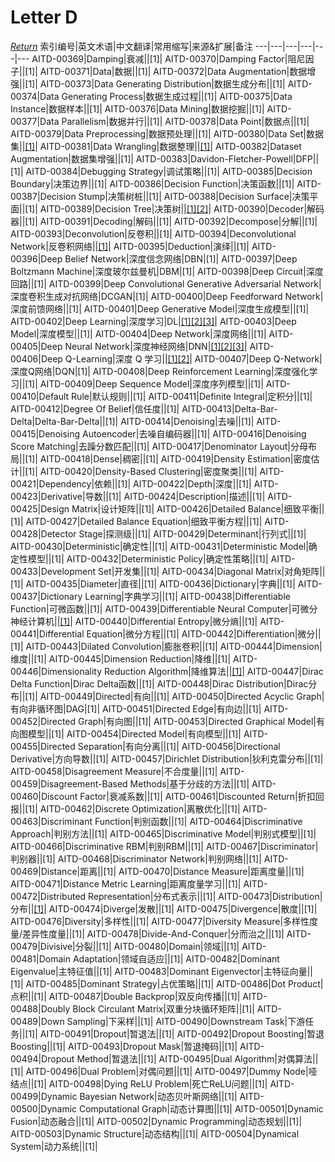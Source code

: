 # Letter D
[*Return*](https://github.com/SyncedAI00/Artificial-Intelligence-Terminology/blob/master/README.md)
索引编号|英文术语|中文翻译|常用缩写|来源&扩展|备注
---|---|---|---|---|---
AITD-00369|Damping|衰减||[1]|
AITD-00370|Damping Factor|阻尼因子||[1]|
AITD-00371|Data|数据||[1]|
AITD-00372|Data Augmentation|数据增强||[1]|
AITD-00373|Data Generating Distribution|数据生成分布||[1]|
AITD-00374|Data Generating Process|数据生成过程||[1]|
AITD-00375|Data Instance|数据样本||[1]|
AITD-00376|Data Mining|数据挖掘||[1]|
AITD-00377|Data Parallelism|数据并行||[1]|
AITD-00378|Data Point|数据点||[1]|
AITD-00379|Data Preprocessing|数据预处理||[1]|
AITD-00380|Data Set|数据集||[[1]](https://www.jiqizhixin.com/articles/2018-01-04-6)|
AITD-00381|Data Wrangling|数据整理||[[1]](https://www.jiqizhixin.com/articles/2017-08-25-5)|
AITD-00382|Dataset Augmentation|数据集增强||[1]|
AITD-00383|Davidon-Fletcher-Powell|DFP||[1]|
AITD-00384|Debugging Strategy|调试策略||[1]|
AITD-00385|Decision Boundary|决策边界||[1]|
AITD-00386|Decision Function|决策函数||[1]|
AITD-00387|Decision Stump|决策树桩||[1]|
AITD-00388|Decision Surface|决策平面||[1]|
AITD-00389|Decision Tree|决策树||[[1]](https://www.jiqizhixin.com/articles/2018-01-10)[[2]](https://www.jiqizhixin.com/articles/2017-11-29-5)|
AITD-00390|Decoder|解码器||[1]|
AITD-00391|Decoding|解码||[1]|
AITD-00392|Decompose|分解||[1]|
AITD-00393|Deconvolution|反卷积||[1]|
AITD-00394|Deconvolutional Network|反卷积网络||[[1]](https://www.jiqizhixin.com/articles/2017-09-14)|
AITD-00395|Deduction|演绎||[1]|
AITD-00396|Deep Belief Network|深度信念网络|DBN|[1]|
AITD-00397|Deep Boltzmann Machine|深度玻尔兹曼机|DBM|[1]|
AITD-00398|Deep Circuit|深度回路||[1]|
AITD-00399|Deep Convolutional Generative Adversarial Network|深度卷积生成对抗网络|DCGAN|[1]|
AITD-00400|Deep Feedforward Network|深度前馈网络||[1]|
AITD-00401|Deep Generative Model|深度生成模型||[1]|
AITD-00402|Deep Learning|深度学习|DL|[[1]](https://www.jiqizhixin.com/articles/2018-01-17-2)[[2]](https://www.jiqizhixin.com/articles/2018-01-15-4)[[3]](https://www.jiqizhixin.com/articles/2018-01-15-2)|
AITD-00403|Deep Model|深度模型||[1]|
AITD-00404|Deep Network|深度网络||[1]|
AITD-00405|Deep Neural Network|深度神经网络|DNN|[[1]](https://www.jiqizhixin.com/articles/2018-01-15-2)[[2]](https://www.jiqizhixin.com/articles/2018-01-10)[[3]](https://www.jiqizhixin.com/articles/2018-01-07-2)|
AITD-00406|Deep Q-Learning|深度 Q 学习||[[1]](https://www.jiqizhixin.com/articles/2017-10-10-2)[[2]](https://www.jiqizhixin.com/articles/2017-08-22-8)|
AITD-00407|Deep Q-Network|深度Q网络|DQN|[1]|
AITD-00408|Deep Reinforcement Learning|深度强化学习||[1]|
AITD-00409|Deep Sequence Model|深度序列模型||[1]|
AITD-00410|Default Rule|默认规则||[1]|
AITD-00411|Definite Integral|定积分||[1]|
AITD-00412|Degree Of Belief|信任度||[1]|
AITD-00413|Delta-Bar-Delta|Delta-Bar-Delta||[1]|
AITD-00414|Denoising|去噪||[1]|
AITD-00415|Denoising Autoencoder|去噪自编码器||[1]|
AITD-00416|Denoising Score Matching|去躁分数匹配||[1]|
AITD-00417|Denominator Layout|分母布局||[1]|
AITD-00418|Dense|稠密||[1]|
AITD-00419|Density Estimation|密度估计||[1]|
AITD-00420|Density-Based Clustering|密度聚类||[1]|
AITD-00421|Dependency|依赖||[1]|
AITD-00422|Depth|深度||[1]|
AITD-00423|Derivative|导数||[1]|
AITD-00424|Description|描述||[1]|
AITD-00425|Design Matrix|设计矩阵||[1]|
AITD-00426|Detailed Balance|细致平衡||[1]|
AITD-00427|Detailed Balance Equation|细致平衡方程||[1]|
AITD-00428|Detector Stage|探测级||[1]|
AITD-00429|Determinant|行列式||[1]|
AITD-00430|Deterministic|确定性||[1]|
AITD-00431|Deterministic Model|确定性模型||[1]|
AITD-00432|Deterministic Policy|确定性策略||[1]|
AITD-00433|Development Set|开发集||[1]|
AITD-00434|Diagonal Matrix|对角矩阵||[1]|
AITD-00435|Diameter|直径||[1]|
AITD-00436|Dictionary|字典||[1]|
AITD-00437|Dictionary Learning|字典学习||[1]|
AITD-00438|Differentiable Function|可微函数||[1]|
AITD-00439|Differentiable Neural Computer|可微分神经计算机||[[1]](https://www.jiqizhixin.com/articles/2017-04-11-7)|
AITD-00440|Differential Entropy|微分熵||[1]|
AITD-00441|Differential Equation|微分方程||[1]|
AITD-00442|Differentiation|微分||[1]|
AITD-00443|Dilated Convolution|膨胀卷积||[1]|
AITD-00444|Dimension|维度||[1]|
AITD-00445|Dimension Reduction|降维||[1]|
AITD-00446|Dimensionality Reduction Algorithm|降维算法||[[1]](https://www.jiqizhixin.com/articles/2017-08-31-2)|
AITD-00447|Dirac Delta Function|Dirac Delta函数||[1]|
AITD-00448|Dirac Distribution|Dirac分布||[1]|
AITD-00449|Directed|有向||[1]|
AITD-00450|Directed Acyclic Graph|有向非循环图|DAG|[1]|
AITD-00451|Directed Edge|有向边||[1]|
AITD-00452|Directed Graph|有向图||[1]|
AITD-00453|Directed Graphical Model|有向图模型||[1]|
AITD-00454|Directed Model|有向模型||[1]|
AITD-00455|Directed Separation|有向分离||[1]|
AITD-00456|Directional Derivative|方向导数||[1]|
AITD-00457|Dirichlet Distribution|狄利克雷分布||[1]|
AITD-00458|Disagreement Measure|不合度量||[1]|
AITD-00459|Disagreement-Based Methods|基于分歧的方法||[1]|
AITD-00460|Discount Factor|衰减系数||[1]|
AITD-00461|Discounted Return|折扣回报||[1]|
AITD-00462|Discrete Optimization|离散优化||[1]|
AITD-00463|Discriminant Function|判别函数||[1]|
AITD-00464|Discriminative Approach|判别方法||[1]|
AITD-00465|Discriminative Model|判别式模型||[1]|
AITD-00466|Discriminative RBM|判别RBM||[1]|
AITD-00467|Discriminator|判别器||[1]|
AITD-00468|Discriminator Network|判别网络||[1]|
AITD-00469|Distance|距离||[1]|
AITD-00470|Distance Measure|距离度量||[1]|
AITD-00471|Distance Metric Learning|距离度量学习||[1]|
AITD-00472|Distributed Representation|分布式表示||[1]|
AITD-00473|Distribution|分布||[[1]](https://www.jiqizhixin.com/articles/2018-01-09)|
AITD-00474|Diverge|发散||[1]|
AITD-00475|Divergence|散度||[1]|
AITD-00476|Diversity|多样性||[1]|
AITD-00477|Diversity Measure|多样性度量/差异性度量||[1]|
AITD-00478|Divide-And-Conquer|分而治之||[1]|
AITD-00479|Divisive|分裂||[1]|
AITD-00480|Domain|领域||[1]|
AITD-00481|Domain Adaptation|领域自适应||[1]|
AITD-00482|Dominant Eigenvalue|主特征值||[1]|
AITD-00483|Dominant Eigenvector|主特征向量||[1]|
AITD-00485|Dominant Strategy|占优策略||[1]|
AITD-00486|Dot Product|点积||[1]|
AITD-00487|Double Backprop|双反向传播||[1]|
AITD-00488|Doubly Block Circulant Matrix|双重分块循环矩阵||[1]|
AITD-00489|Down Sampling|下采样||[1]|
AITD-00490|Downstream Task|下游任务||[1]|
AITD-00491|Dropout|暂退法||[1]|
AITD-00492|Dropout Boosting|暂退Boosting||[1]|
AITD-00493|Dropout Mask|暂退掩码||[1]|
AITD-00494|Dropout Method|暂退法||[1]|
AITD-00495|Dual Algorithm|对偶算法||[1]|
AITD-00496|Dual Problem|对偶问题||[1]|
AITD-00497|Dummy Node|哑结点||[1]|
AITD-00498|Dying ReLU Problem|死亡ReLU问题||[1]|
AITD-00499|Dynamic Bayesian Network|动态贝叶斯网络||[1]|
AITD-00500|Dynamic Computational Graph|动态计算图||[1]|
AITD-00501|Dynamic Fusion|动态融合||[1]|
AITD-00502|Dynamic Programming|动态规划||[1]|
AITD-00503|Dynamic Structure|动态结构||[1]|
AITD-00504|Dynamical System|动力系统||[1]|
